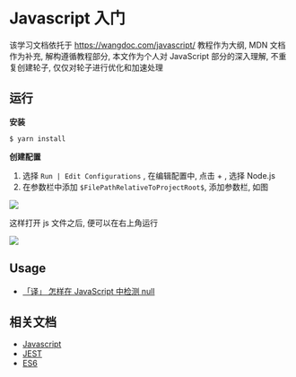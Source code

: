 # Javascript 入门

该学习文档依托于  https://wangdoc.com/javascript/ 教程作为大纲, MDN 文档作为补充, 解构遵循教程部分, 本文作为个人对
JavaScript 部分的深入理解, 不重复创建轮子,
仅仅对轮子进行优化和加速处理

## 运行

**安装**

```
$ yarn install
```

**创建配置**

1. 选择 `Run | Edit Configurations` , 在编辑配置中, 点击 + , 选择 Node.js
2. 在参数栏中添加 `$FilePathRelativeToProjectRoot$`, 添加参数栏, 如图

![](https://file.wulicode.com/note/2023/05-07/22-50-27258.png)

这样打开 js 文件之后, 便可以在右上角运行

![](https://file.wulicode.com/note/2023/05-07/22-50-52409.png)

## Usage

- [「译」 怎样在 JavaScript 中检测 null](./usage/type-null-how-to-check.md)

## 相关文档

- [Javascript](https://wangdoc.com/javascript/)
- [JEST](https://jestjs.io/zh-Hans/docs/getting-started)
- [ES6](https://wangdoc.com/es6/)
